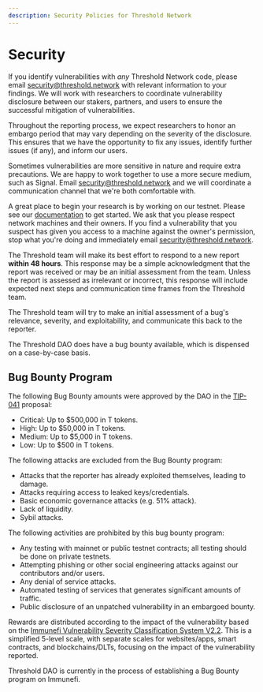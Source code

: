 ```yaml
---
description: Security Policies for Threshold Network
---
```


# Security

If you identify vulnerabilities with _any_ Threshold Network code, please email [security@threshold.network](mailto:security@threshold.network) with relevant information to your findings. We will work with researchers to coordinate vulnerability disclosure between our stakers, partners, and users to ensure the successful mitigation of vulnerabilities.

Throughout the reporting process, we expect researchers to honor an embargo period that may vary depending on the severity of the disclosure. This ensures that we have the opportunity to fix any issues, identify further issues (if any), and inform our users.

Sometimes vulnerabilities are more sensitive in nature and require extra precautions. We are happy to work together to use a more secure medium, such as Signal. Email [security@threshold.network](mailto:security@threshold.network) and we will coordinate a communication channel that we're both comfortable with.

A great place to begin your research is by working on our testnet. Please see our [documentation](broken-reference/) to get started. We ask that you please respect network machines and their owners. If you find a vulnerability that you suspect has given you access to a machine against the owner's permission, stop what you're doing and immediately email [security@threshold.network](mailto:security@threshold.network).

The Threshold team will make its best effort to respond to a new report **within 48 hours**. This response may be a simple acknowledgment that the report was received or may be an initial assessment from the team. Unless the report is assessed as irrelevant or incorrect, this response will include expected next steps and communication time frames from the Threshold team.

The Threshold team will try to make an initial assessment of a bug's relevance, severity, and exploitability, and communicate this back to the reporter.

The Threshold DAO does have a bug bounty available, which is dispensed on a case-by-case basis.

## Bug Bounty Program

The following Bug Bounty amounts were approved by the DAO in the [TIP-041](https://forum.threshold.network/t/tip-041-establish-a-bug-bounty-program/453) proposal:

* Critical: Up to $500,000 in T tokens.
* High: Up to $50,000 in T tokens.
* Medium: Up to $5,000 in T tokens.
* Low: Up to $500 in T tokens.

The following attacks are excluded from the Bug Bounty program:

* Attacks that the reporter has already exploited themselves, leading to damage.
* Attacks requiring access to leaked keys/credentials.
* Basic economic governance attacks (e.g. 51% attack).
* Lack of liquidity.
* Sybil attacks.

The following activities are prohibited by this bug bounty program:

* Any testing with mainnet or public testnet contracts; all testing should be done on private testnets.
* Attempting phishing or other social engineering attacks against our contributors and/or users.
* Any denial of service attacks.
* Automated testing of services that generates significant amounts of traffic.
* Public disclosure of an unpatched vulnerability in an embargoed bounty.

Rewards are distributed according to the impact of the vulnerability based on the [Immunefi Vulnerability Severity Classification System V2.2](https://immunefi.com/immunefi-vulnerability-severity-classification-system-v2-2/). This is a simplified 5-level scale, with separate scales for websites/apps, smart contracts, and blockchains/DLTs, focusing on the impact of the vulnerability reported.

Threshold DAO is currently in the process of establishing a Bug Bounty program on Immunefi.
